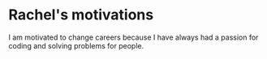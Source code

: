 # Rachel's motivations

I am motivated to change careers because I have always had a passion for coding and solving problems for people.